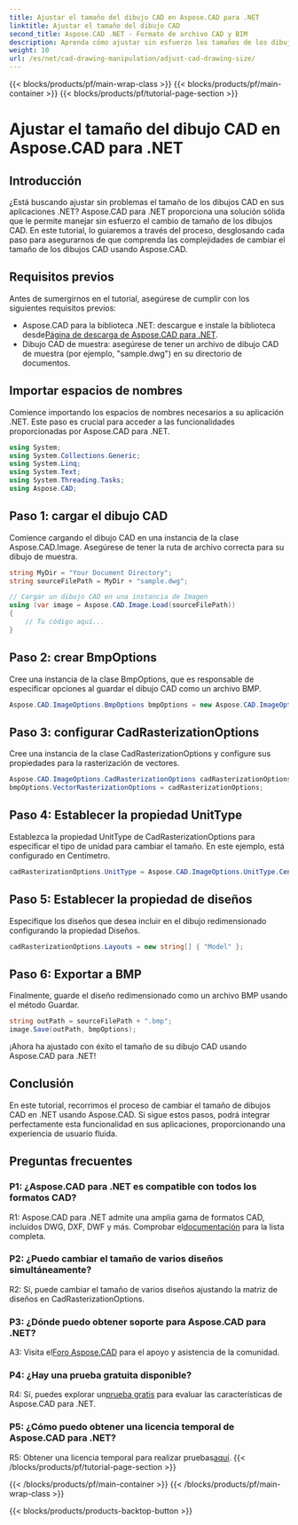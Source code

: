 ```yaml
---
title: Ajustar el tamaño del dibujo CAD en Aspose.CAD para .NET
linktitle: Ajustar el tamaño del dibujo CAD
second_title: Aspose.CAD .NET - Formato de archivo CAD y BIM
description: Aprenda cómo ajustar sin esfuerzo los tamaños de los dibujos CAD en .NET usando Aspose.CAD. Siga nuestra guía paso a paso para cambiar el tamaño sin problemas.
weight: 10
url: /es/net/cad-drawing-manipulation/adjust-cad-drawing-size/
---
```


{{< blocks/products/pf/main-wrap-class >}}
{{< blocks/products/pf/main-container >}}
{{< blocks/products/pf/tutorial-page-section >}}

# Ajustar el tamaño del dibujo CAD en Aspose.CAD para .NET

## Introducción

¿Está buscando ajustar sin problemas el tamaño de los dibujos CAD en sus aplicaciones .NET? Aspose.CAD para .NET proporciona una solución sólida que le permite manejar sin esfuerzo el cambio de tamaño de los dibujos CAD. En este tutorial, lo guiaremos a través del proceso, desglosando cada paso para asegurarnos de que comprenda las complejidades de cambiar el tamaño de los dibujos CAD usando Aspose.CAD.

## Requisitos previos

Antes de sumergirnos en el tutorial, asegúrese de cumplir con los siguientes requisitos previos:

- Aspose.CAD para la biblioteca .NET: descargue e instale la biblioteca desde[Página de descarga de Aspose.CAD para .NET](https://releases.aspose.com/cad/net/).
- Dibujo CAD de muestra: asegúrese de tener un archivo de dibujo CAD de muestra (por ejemplo, "sample.dwg") en su directorio de documentos.

## Importar espacios de nombres

Comience importando los espacios de nombres necesarios a su aplicación .NET. Este paso es crucial para acceder a las funcionalidades proporcionadas por Aspose.CAD para .NET.

```csharp
using System;
using System.Collections.Generic;
using System.Linq;
using System.Text;
using System.Threading.Tasks;
using Aspose.CAD;
```

## Paso 1: cargar el dibujo CAD

Comience cargando el dibujo CAD en una instancia de la clase Aspose.CAD.Image. Asegúrese de tener la ruta de archivo correcta para su dibujo de muestra.

```csharp
string MyDir = "Your Document Directory";
string sourceFilePath = MyDir + "sample.dwg";

// Cargar un dibujo CAD en una instancia de Imagen
using (var image = Aspose.CAD.Image.Load(sourceFilePath))
{
    // Tu código aquí...
}
```

## Paso 2: crear BmpOptions

Cree una instancia de la clase BmpOptions, que es responsable de especificar opciones al guardar el dibujo CAD como un archivo BMP.

```csharp
Aspose.CAD.ImageOptions.BmpOptions bmpOptions = new Aspose.CAD.ImageOptions.BmpOptions();
```

## Paso 3: configurar CadRasterizationOptions

Cree una instancia de la clase CadRasterizationOptions y configure sus propiedades para la rasterización de vectores.

```csharp
Aspose.CAD.ImageOptions.CadRasterizationOptions cadRasterizationOptions = new Aspose.CAD.ImageOptions.CadRasterizationOptions();
bmpOptions.VectorRasterizationOptions = cadRasterizationOptions;
```

## Paso 4: Establecer la propiedad UnitType

Establezca la propiedad UnitType de CadRasterizationOptions para especificar el tipo de unidad para cambiar el tamaño. En este ejemplo, está configurado en Centímetro.

```csharp
cadRasterizationOptions.UnitType = Aspose.CAD.ImageOptions.UnitType.Centimeter;
```

## Paso 5: Establecer la propiedad de diseños

Especifique los diseños que desea incluir en el dibujo redimensionado configurando la propiedad Diseños.

```csharp
cadRasterizationOptions.Layouts = new string[] { "Model" };
```

## Paso 6: Exportar a BMP

Finalmente, guarde el diseño redimensionado como un archivo BMP usando el método Guardar.

```csharp
string outPath = sourceFilePath + ".bmp";
image.Save(outPath, bmpOptions);
```

¡Ahora ha ajustado con éxito el tamaño de su dibujo CAD usando Aspose.CAD para .NET!

## Conclusión

En este tutorial, recorrimos el proceso de cambiar el tamaño de dibujos CAD en .NET usando Aspose.CAD. Si sigue estos pasos, podrá integrar perfectamente esta funcionalidad en sus aplicaciones, proporcionando una experiencia de usuario fluida.

## Preguntas frecuentes

### P1: ¿Aspose.CAD para .NET es compatible con todos los formatos CAD?

 R1: Aspose.CAD para .NET admite una amplia gama de formatos CAD, incluidos DWG, DXF, DWF y más. Comprobar el[documentación](https://reference.aspose.com/cad/net/) para la lista completa.

### P2: ¿Puedo cambiar el tamaño de varios diseños simultáneamente?

R2: Sí, puede cambiar el tamaño de varios diseños ajustando la matriz de diseños en CadRasterizationOptions.

### P3: ¿Dónde puedo obtener soporte para Aspose.CAD para .NET?

 A3: Visita el[Foro Aspose.CAD](https://forum.aspose.com/c/cad/19) para el apoyo y asistencia de la comunidad.

### P4: ¿Hay una prueba gratuita disponible?

 R4: Sí, puedes explorar un[prueba gratis](https://releases.aspose.com/) para evaluar las características de Aspose.CAD para .NET.

### P5: ¿Cómo puedo obtener una licencia temporal de Aspose.CAD para .NET?

 R5: Obtener una licencia temporal para realizar pruebas[aquí](https://purchase.aspose.com/temporary-license/).
{{< /blocks/products/pf/tutorial-page-section >}}

{{< /blocks/products/pf/main-container >}}
{{< /blocks/products/pf/main-wrap-class >}}

{{< blocks/products/products-backtop-button >}}
